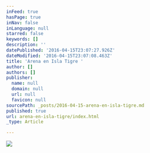 ```yaml
---
inFeed: true
hasPage: true
inNav: false
inLanguage: null
starred: false
keywords: []
description: ''
datePublished: '2016-04-15T23:07:27.926Z'
dateModified: '2016-04-15T23:07:08.463Z'
title: 'Arena en Isla Tigre '
author: []
authors: []
publisher:
  name: null
  domain: null
  url: null
  favicon: null
sourcePath: _posts/2016-04-15-arena-en-isla-tigre.md
published: true
url: arena-en-isla-tigre/index.html
_type: Article

---
```

![](https://the-grid-user-content.s3-us-west-2.amazonaws.com/638c5045-e78e-48cc-8fbb-8f035575790c.jpg)